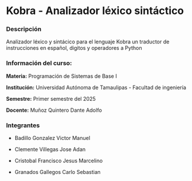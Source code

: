 # Kobra - Analizador léxico sintáctico #

### Descripción ###

Analizador léxico y sintácico para el lenguaje Kobra un traductor de instrucciones en español, digitos y operadores a Python 

### Información del curso: ###
  
**Materia:** Programación de Sistemas de Base I
  
**Institución:** Universidad Autónoma de Tamaulipas - Facultad de ingeniería
  
**Semestre:** Primer semestre del 2025
  
**Docente:** Muñoz Quintero Dante Adolfo

### Integrantes ###

- Badillo Gonzalez Victor Manuel

- Clemente Villegas Jose Adan

- Cristobal Francisco Jesus Marcelino

- Granados Gallegos Carlo Sebastian
